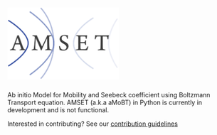 
# <img alt="amset" src="docs_rst/source/_static/logo-01.png" width="250">

Ab initio Model for Mobility and Seebeck coefficient using Boltzmann Transport equation. AMSET (a.k.a aMoBT) in Python is currently in development and is not functional.

Interested in contributing? See our [contribution guidelines](https://github.com/hackingmaterials/amset/blob/master/CONTRIBUTING.md)

